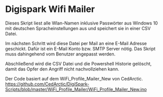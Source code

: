 # Digispark Wifi Mailer
Dieses Skript liest alle Wlan-Namen inklusive Passwörter aus Windows 10 mit deutschen Spracheinstellungen aus und speichert sie in einer CSV Datei. 

Im nächsten Schritt wird diese Datei per Mail an eine E-Mail Adresse geschickt. Dafür ist ein E-Mail Konto bzw. SMTP Server nötig. Das Skript muss dahingehend vom Benutzer angepasst werden. 

Abschließend wird die CSV Datei und die Powershell Historie gelöscht, damit das Opfer den Angriff nicht nachvollziehen kann. 

Der Code basiert auf dem WiFi_Profile_Mailer_New von CedArctic. https://github.com/CedArctic/DigiSpark-Scripts/blob/master/WiFi_Profile_Mailer/WiFi_Profile_Mailer_New.ino

